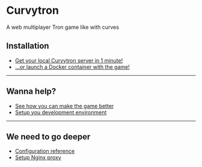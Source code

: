 Curvytron
=========

A web multiplayer Tron game like with curves

## Installation

* [Get your local Curvytron server in 1 minute!](doc/installation.md)
* [...or launch a Docker container with the game!](doc/docker.md)

---

## Wanna help?

* [See how you can make the game better](doc/contribution.md)
* [Setup you development environment](doc/dev.md)

---

## We need to go deeper

* [Configuration reference](doc/configuration.md)
* [Setup Nginx proxy](doc/nginx-proxy.md)
